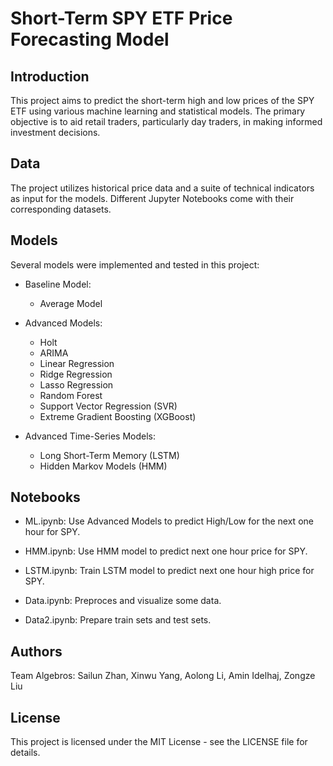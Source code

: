# Short-Term SPY ETF Price Forecasting Model

## Introduction

This project aims to predict the short-term high and low prices of the SPY ETF using various machine learning and statistical models. The primary objective is to aid retail traders, particularly day traders, in making informed investment decisions.


##  Data

The project utilizes historical price data and a suite of technical indicators as input for the models. Different Jupyter Notebooks come with their corresponding datasets.


## Models

Several models were implemented and tested in this project:

- Baseline Model:
    - Average Model

- Advanced Models:
    - Holt
    - ARIMA 
    - Linear Regression
    - Ridge Regression
    - Lasso Regression
    - Random Forest
    - Support Vector Regression (SVR)
    - Extreme Gradient Boosting (XGBoost)

- Advanced Time-Series Models:
    - Long Short-Term Memory (LSTM)
    - Hidden Markov Models (HMM)


## Notebooks

- ML.ipynb: Use Advanced Models to predict High/Low for the next one hour for SPY.

- HMM.ipynb: Use HMM model to predict next one hour price for SPY. 

- LSTM.ipynb: Train LSTM model to predict next one hour high price for SPY.

- Data.ipynb: Preproces and visualize some data.

- Data2.ipynb: Prepare train sets and test sets.


## Authors

Team Algebros: Sailun Zhan, Xinwu Yang, Aolong Li, Amin Idelhaj, Zongze Liu



## License

This project is licensed under the MIT License - see the LICENSE file for details.

